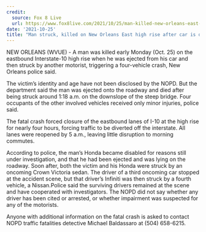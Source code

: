 ```yaml
---
credit:
  source: Fox 8 Live
  url: https://www.fox8live.com/2021/10/25/man-killed-new-orleans-east-high-rise-after-his-disabled-car-is-struck-nopd-says/
date: '2021-10-25'
title: "Man struck, killed on New Orleans East high rise after car is disabled, NOPD says"
---
```

NEW ORLEANS (WVUE) - A man was killed early Monday (Oct. 25) on the eastbound Interstate-10 high rise when he was ejected from his car and then struck by another motorist, triggering a four-vehicle crash, New Orleans police said.

The victim’s identity and age have not been disclosed by the NOPD. But the department said the man was ejected onto the roadway and died after being struck around 1:18 a.m. on the downslope of the steep bridge. Four occupants of the other involved vehicles received only minor injuries, police said.

The fatal crash forced closure of the eastbound lanes of I-10 at the high rise for nearly four hours, forcing traffic to be diverted off the interstate. All lanes were reopened by 5 a.m., leaving little disruption to morning commutes.

According to police, the man’s Honda became disabled for reasons still under investigation, and that he had been ejected and was lying on the roadway. Soon after, both the victim and his Honda were struck by an oncoming Crown Victoria sedan. The driver of a third oncoming car stopped at the accident scene, but that driver’s Infiniti was then struck by a fourth vehicle, a Nissan.Police said the surviving drivers remained at the scene and have cooperated with investigators. The NOPD did not say whether any driver has been cited or arrested, or whether impairment was suspected for any of the motorists.

Anyone with additional information on the fatal crash is asked to contact NOPD traffic fatalities detective Michael Baldassaro at (504) 658-6215.
